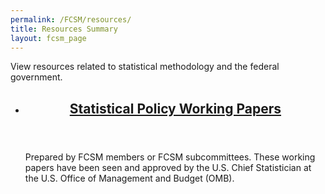 ```yaml
---
permalink: /FCSM/resources/
title: Resources Summary
layout: fcsm_page
---
```


<div class="margin-bottom-4"><p class="usa-intro margin-0">View resources related to statistical methodology and the federal government.</p></div>

<div class="usa-graphic-list">

<ul class="usa-card-group">
  <li class="tablet:grid-col-6 usa-card">
    <div class="usa-card__container radius-md border-2px border-base-lightest shadow-1">
      <header class="usa-card__header">
        <h2 class="usa-card__heading font-family-sans"><a href="{{site.baseurl}}/resources/statistical-policy-working-papers">Statistical Policy Working Papers</a></h2>
      </header>
      <div class="usa-card__body">
        <p>Prepared by FCSM members or FCSM subcommittees. These working papers have been seen and approved by the U.S. Chief Statistician at the U.S. Office of Management and Budget (OMB).</p>
      </div>  
    </div>
  </li>
  <!-- <li class="tablet:grid-col-6 usa-card">
    <div class="usa-card__container radius-md border-2px border-base-lightest shadow-1">
      <header class="usa-card__header">
        <h2 class="usa-card__heading font-family-sans"><a href="{{site.baseurl}}/resources/safe-guard-data">Data Protection</a></h2>
      </header>
      <div class="usa-card__body">
        <p>Explores the challenges of providing access to micro-level data and aggregated statistics for research, evaluation, and evidence-based policymaking, while simultaneously protecting the confidentiality of the individuals and organizations from (or about) whom the data are collected.</p>
      </div>
    </div>
  </li> -->
  <!-- <li class="tablet:grid-col-6 usa-card">
    <div class="usa-card__container radius-md border-2px border-base-lightest shadow-1">
      <header class="usa-card__header">
        <h2 class="usa-card__heading font-family-sans"><a href="{{site.baseurl}}/resources/data-quality-subcommittee">Data Quality</a></h2>
      </header>
      <div class="usa-card__body">
        <p>Identifies and promotes best practices for assessing and communicating data quality from surveys, administrative records, sensors, and other sources that are used individually and together in statistical estimates.</p>
      </div>
    </div>
  </li> -->
  <!-- <li class="tablet:grid-col-6 usa-card">
    <div class="usa-card__container radius-md border-2px border-base-lightest shadow-1">
      <header class="usa-card__header">
        <h2 class="usa-card__heading font-family-sans"><a href="{{site.baseurl}}/resources/non-response-bias">Nonresponse Bias</a></h2>
      </header>
      <div class="usa-card__body">
        <p>Develops guidelines and best practices for nonresponse bias analyses and reporting in federal surveys.</p>
      </div>
    </div>
  </li> -->
  <!-- <li class="tablet:grid-col-6 usa-card">
    <div class="usa-card__container radius-md border-2px border-base-lightest shadow-1">
      <header class="usa-card__header">
        <h2 class="usa-card__heading font-family-sans"><a href="{{site.baseurl}}/groups/sogisc">Measuring Sexual Orientation, Gender Identity, and Sex Characteristics</a></h2>
      </header>
      <div class="usa-card__body">
        <p>Explores the best practices of the measurement of SOGISC in the context of federal information collections.</p>
      </div>
    </div>
  </li> -->
  <!-- <li class="tablet:grid-col-6 usa-card">
    <div class="usa-card__container radius-md border-2px border-base-lightest shadow-1">
      <header class="usa-card__header">
        <h2 class="usa-card__heading font-family-sans"><a class="usa-link--external" target="_blank" href="https://nces.ed.gov/fcsm/edt/index.html">Hard-to-Measure Populations Toolkit</a></h2>
      </header>
      <div class="usa-card__body">
        <p>Supports increasing available data, improving the accuracy of analyses, and ensuring ethical and secure data governance to improve the representation of underserved populations in federal data and analyses.</p>
      </div>
    </div>
  </li> -->
</ul>

</div>


